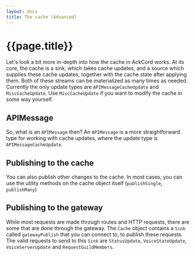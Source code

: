```yaml
---
layout: docs
title: The cache (Advanced)
---
```


# {{page.title}}

Let's look a bit more in-depth into how the cache in AckCord works. At its core, the cache is a sink, which takes cache updates, and a source which supplies these cache updates, together with the cache state after applying them. Both of these streams can be materialized as many times as needed. Currently the only update types are `APIMessageCacheUpdate` and `MiscCacheUpdate`. Use `MiscCacheUpdate` if you want to modify the cache in some way yourself.

## APIMessage
So, what is an `APIMessage` then? An `APIMessage` is a more straightforward type for working with cache updates, where the update type is `APIMessageCacheUpdate`.

## Publishing to the cache
You can also publish other changes to the cache. In most cases, you can use the utility methods on the cache object itself (`publishSingle`, `publishMany`)

## Publishing to the gateway
While most requests are made through routes and HTTP requests, there are some that are done through the gateway. The `Cache` object contains a `Sink` called `gatewayPublish` that you can connect to, to publish these requests. The valid requests to send to this `Sink` are `StatusUpdate`, `VoiceStateUpdate`, `VoiceServerUpdate` and `RequestGuildMembers`.